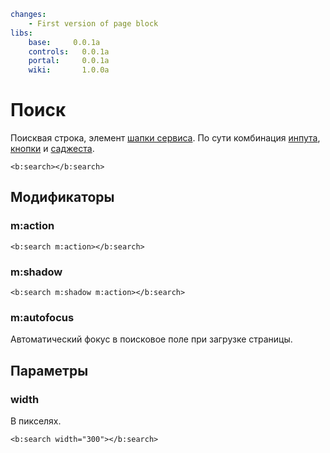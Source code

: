 ``` yaml
changes:
    - First version of page block
libs:
    base:     0.0.1a
    controls:   0.0.1a
    portal:     0.0.1a
    wiki:       1.0.0a
```

# Поиск
Поисквая строка, элемент [шапки сервиса](portal.head). По сути комбинация [инпута](controls.input), [кнопки](controls.button) и [саджеста](controls.suggest).

```jhtml_min
<b:search></b:search>
```

## Модификаторы

### m:action
```jhtml_min
<b:search m:action></b:search>
```

### m:shadow
```jhtml_min-transparent
<b:search m:shadow m:action></b:search>
```

### m:autofocus
Автоматический фокус в поисковое поле при загрузке страницы.

## Параметры
### width
В пикселях.

```jhtml_min
<b:search width="300"></b:search>
```